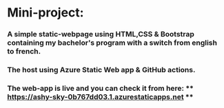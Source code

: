 # Mini-project:

### A simple static-webpage using HTML,CSS & Bootstrap containing my bachelor's program  with a switch from english to french.
### The host using Azure Static Web app & GitHub actions.

### The web-app is live and you can check it from here: ** https://ashy-sky-0b767dd03.1.azurestaticapps.net **
